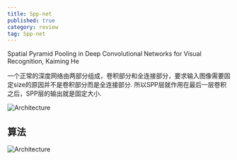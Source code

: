 ```yaml
---
title: Spp-net 
published: true
category: review
tag: Spp-net 
---
```

Spatial Pyramid Pooling in Deep Convolutional Networks for Visual Recognition, Kaiming He

一个正常的深度网络由两部分组成，卷积部分和全连接部分，要求输入图像需要固定size的原因并不是卷积部分而是全连接部分. 所以SPP层就作用在最后一层卷积之后，SPP层的输出就是固定大小.


![Architecture](http://plusnet.cn/assets/include/spp_net.png)

## 算法



![Architecture](http://plusnet.cn/assets/include/spp_architecture.png)